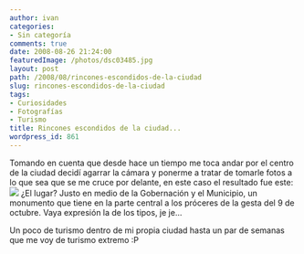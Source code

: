 ```yaml
---
author: ivan
categories:
- Sin categoría
comments: true
date: 2008-08-26 21:24:00
featuredImage: /photos/dsc03485.jpg
layout: post
path: /2008/08/rincones-escondidos-de-la-ciudad
slug: rincones-escondidos-de-la-ciudad
tags:
- Curiosidades
- Fotografías
- Turismo
title: Rincones escondidos de la ciudad...
wordpress_id: 861
---
```


Tomando en cuenta que desde hace un tiempo me toca andar por el centro de la ciudad decidí agarrar la cámara y ponerme a tratar de tomarle fotos a lo que sea que se me cruce por delante, en este caso el resultado fue este:
[![](/photos/dsc03485.jpg)](https://1.bp.blogspot.com/_T2UWuNJg3dQ/SLQuc3VPMfI/AAAAAAAAA1k/NY1EHEoW_gI/s1600-h/dsc03485.jpg)
¿El lugar? Justo en medio de la Gobernación y el Municipio, un monumento que tiene en la parte central a los próceres de la gesta del 9 de octubre. Vaya expresión la de los tipos, je je...

Un poco de turismo dentro de mi propia ciudad hasta un par de semanas que me voy de turismo extremo :P